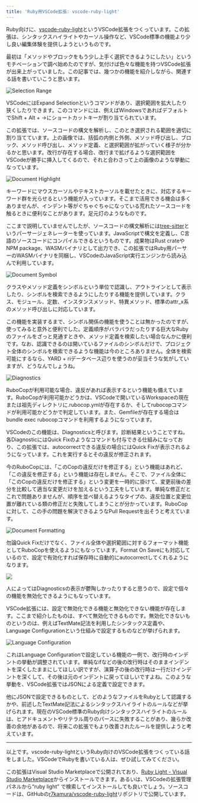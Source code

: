 ```yaml
---
title: 'Ruby用VSCode拡張: vscode-ruby-light'
---
```

Ruby向けに、[vscode-ruby-light](https://marketplace.visualstudio.com/items?itemName=r7kamura.vscode-ruby-light)というVSCode拡張をつくっています。この拡張は、シンタックスハイライトやカーソル操作など、VSCode標準の機能より少し良い編集体験を提供しようというものです。

最初は「メソッドやブロックをもう少し上手く選択できるようにしたい」というモチベーションで調べ始めたのですが、気付けば色々な機能を持つVSCode拡張が出来上がっていました。この記事では、幾つかの機能を紹介しながら、関連する話を書いていこうと思います。

![](https://lh3.googleusercontent.com/docs/ADP-6oFOiGHqwjvP-X94WJHVYFav9Uocl7skulXjwqOVqStl7zpmv93v6y9GauWB5Vg12agrOfTgPUsFtHPqbjXmsmWyX2-rVnmjQiq8hmNGr_GVcT68pm9GiNAvQeuzLiM4wW3Hq2quOTroygNl7w2hwpmAtvtVJ4u7QslKGGb04LlEi8vvh4jXjA2NzM-0aVgWd0gENWpPuDfO2cFM_bt_699VOK-Dwc2WyUjbbh6TQVuoNAFV32ZiiEERMUPSCX97Guqv6KPr_iFgkqjDU216Q5xtikZwmcV_RDZ3VHJzvL-NQawh1dCLgYoK6AsOvGeahmRKHtTu8DFYQRnjkmuVkn2nWZJsU0aHf96G3BsUKTV6ZDOSePEvdvQY5rM_iy_G9mLnh8Sx6huuQ-zf_O7YAA5IRBvW-SRuBLCRscAzEYBv2qBuvBSYTNTl7tR-M4-6ZzNBdQOlV_ZCxyRB6JqVfbp2mtNl36PwQk_zowheNLLGXL03ErupJm0PX-Eg3x1zGoFfjyN-fkZAptKiJAAuxYglp0Hv_kFbDgDmlAMsOn4okw31-5Sp6M5JpPzyu0a-A4AxZzs8uPYP4XhwCywENs64M_GxdFeI_xOZMHKwhedySbcElCWmX6hFnKbVADmeepNUFaKOZM6UNwkGchkv2DwAV3mgYL5grvj2K11X_ciLE3P3h5t1iMkis8ePrncLLEiD3U_G0HeyaSOM3l1vr_j5Xb7Mz5JJK2jUJhmd3dnOYZ-dkeca7TksWUlKfMEh48v37GoFNPHu2KYljIG2K1I5SbDPYklqY3f_4_Tskb-UpsLsc7fsfk_vtKz7rH6kPCGi_UoK2CR8WsBvVJwUlbGgmB372RmpvlW6pA4qrzgErMEUSiPVMmXnFvmrAFp3cA4oBqVAI_bVoCoT8SXMnWP8aRUuW_4MViOErs8mV20FHxRVqfEkmyzOpaYLmRLE3nKHINMTfx4DJxCSWpNvWDv6XmvXrDga7gOKSoJiMT3pd0Wx2fO2q_AR0VWNiRQhAWCm8c1ka5YYHwRg0l-EkASc6ITQly2uhgtOYksrAgbTC40P_nWC_SUvGbEU4NGCAy9LLJY7zlJuk80-KSrsxHUOYQHYzc799chlrsLopmmMZ-OsWlbXGgu0aGiWpXXVjlVk6fOIIvNZQGZTgwcjeUxS9GzFQ8h1Tys38LWJqg9QOfmHbnFUkjKuuIgJXR4h4CxkGeOts7rf-f-VXxwNGQbPwSHOKQdS9Y2tb6AnWGbT1apWkQ "Selection Range")

VSCodeにはExpand Selectionというコマンドがあり、選択範囲を拡大したり狭くしたりできます。このコマンドには、例えばWindowsであればデフォルトでShift + Alt + →にショートカットキーが割り当てられています。

この拡張では、ソースコードの構文を解析し、このとき選択される範囲を適切に割り当てています。上の画像では、括弧の内側と外側、メソッド呼び出し、ブロック、メソッド呼び出し、メソッド定義、と選択範囲が拡がっていく様子が分かるかと思います。改行が存在する場合、改行まで拡げるような選択範囲をVSCodeが勝手に挿入してくるので、それと合わさって上の画像のような挙動になっています。

![](https://lh3.googleusercontent.com/docs/ADP-6oFi3avFC-VM5t8kPLshFOBgaqLW31a7n3aMBAdINg4OWng1kJWrFpXjdhDnecMMvcJt5mt2Nw9LmhO5vZS3qPINx83FO67G8dbaniwePXrcDWjwCxFAsRdwxVOkCOldEOQt_cKiBfn3jboUBPMveFmyKjk5XHg-MYAUoAUU9_0bdJLc2Tl7ZzMfQdBdWjGDVmtQXjO9y-pmge1Eah87HaUpCUQgfhkcCX3oVWpwI9p2EzjuelJ0swncGTni2TF2bbOekKJn-5eAcDs6mCBRhSMOyGYfVNd6PmrBFPrnFDt-ESvB6dvWa9vxIDxOepIe2ftHplz7juH4-BXWnQy7hd3Ct81b2wHnR_Y7p8lidqF4PerWkeF7WJneuKf_mSY4awGcfRr2IynwCK0lWCU3EgdO_1J3Erp0xSlo-Tjq4nsfJIXe05h6H0Heo_fv7cX1lq7Q0ukNNwXjuud61JwEP075zcR6z1jJzVjHJqV5NPckk8lVNWaQxbBUEIFFPLsUx78Fceh9u4zuvDv88O8tPVUeuCF9TsI7Un5y3W9-oI8TY1afp0GD41MEPqJy23fWfbtqpUIPITQXgIyxjq2PNPKrZCMhTYEuvRxzNq_kIzcWAc9xvcJvcLAt2k4GGc5e-k_vNlHe6CzchxXRd-gKOm9qvs6ZMmXKwWt52gc3W2Xmmj6cZJ0YYectCvwyh4_1Tlb6vw4nozryU89arDGrqkWybmXNjZDlqmpUST7ooQAnItILf2aKZJPWDBph3WXbFAIb1KXL0_XX8utr-yr7KQ2I6W_Gn6KRrO0oeu2JAYvl_ii2GqfeHL9hagJbrvYb9w7MLTrJHTygxCgMKwPkCR1zGFoXR2-dM9yfd5hOX1hgdUrRJ2LQ7CijnKGuELeVsgNHSVRmsi9Ww8hzp0UsTmyS6O4rMO28oEk9JXL58r7wMEtmnlwXkpKnqUgcEE7vxtoftUAnz9rffUSALBmC8ezOUytV4dtyxwGmPEjG7OqDirVq2q1-axsXY2JibClKFiWHuxy_ox0l0RIHmupH667dopX1UsLj1Ffv-ukjnN1d3qHQxmt70kAhFwSt3xmB6aV3xZGigGmu9_xkieL3qW5GA6B7YTiIrrlwdiZGbW9LRn_qNaJe1e-JgjjWpK9qgPTzB8hZU98b5puhcOC7DtvTSey2O_0qouVxmEhUEGOFS3_lEB4A1bpQ1H578cOUhmjCkmnLCv2jyXnTuab2cbumNABukZnyVGa2PXyFl68DMu8wsw "Document Highlight")

キーワードにマウスカーソルやテキストカーソルを載せたときに、対応するキーワード群を光らせるという機能が入っています。そこまで活用できる機会は多くありませんが、インデント等がぐちゃぐちゃになっている荒れたソースコードを触るときに便利なことがあります。足元灯のようなものです。

ここまで説明していませんでしたが、ソースコードの構文解析には[tree-sitter](https://tree-sitter.github.io/tree-sitter/)というパーサージェネレーターを使っています。JavaScriptで構文を定義し、C言語のソースコードにコンパイルできるというものです。成果物はRust crateやNPM package、WASMバイナリとして出力でき、この拡張ではRuby用パーサーのWASMバイナリを同梱し、VSCodeのJavaScript実行エンジンから読み込んで利用しています。

![](https://lh3.googleusercontent.com/docs/ADP-6oGzNPPrc6t2ULEZTzm5Lx-DngFp0HxyeAhCP-QX5rS1m8ri-Z4Bn0s2XjVWIAa7Tmvt9w0JedeKiKO89ghpCch-DTsoJSsv-gnrVFUr-TQstivRrUxmafEjF3d15gEDyxq_i9KW3RJxgP3UZ2xMNLLX5R0pQdNMUqdTpUQXCjqz3dMZMvwmDXNX-1Es1c9Sop_Gd6At7hiIdZSVRqtwbSiBJ2FvBBl8RvOGIBr9PB9WVbihVhPLqmiz0Cr_Vve7XcyIGAtSD7KoXsFGgG9EYcEMxxIaBSk527VhA3PDlUgRtmZ4vlLDmdOlpvB84iLb0qP27k6gWQiTcCr6mipgMmIb-4OmRxqzuQrZnXG6PBe0JTlXMvr7Pz1OL_NygW7yj-ki3jXn-Sdi96aeHYo-J4xZjLjsZW5-0-i50iMG7Y28sl9Yq5wE_YhVjCTX2Ka3-PDL-mPYH_cp2HxnpD1hiul87WC1tWYVSPK9zCdJtt6D2lEjwb320BXeuBGwwSecZOQYcnch5z-Fc7eg3PQVGu7hi96MKdJrgfaXefH3kbBpbd1adNYSjuXXg4KYYfKP1pCXopfqTxpF3rC-44QMW4Gr_8BOdCeiTW4k15__VJ-h1ytHOr5z6_x5dFZ_FtfUefxVWvgXOxHdk06VgWct4hENMPhZJK-cLtfAMz288PyIxepnliENHyeLqXuiUupyo23eOE7tsBXH0fNG2EfMI2-QyoZ6WkOrApVz44DOoV8MgfSqkaC170krFQuxbbwUpOKimb374FtrpU3TaJZlsU-Ltrhb78b7trGu2sGdAArQ2Zd04n0Rt3pZ09rBxY7_bDOVzkPXVPHW01eyA8QwUhe-X6qJWLShysEcgdU7f_92mGGj873YbnbsGgRYWsQ0TIyTxvvjbcOdMCN9srGB7pJXtOjyWXhaf0k6fC11ZSs9Q-JEiNCyvrBxItbIYDAEM3xS2fvY1OHhR_bVaGnrawNtrcuHreCRQYjwsXMmWfG93FNzXkp_NXYJqhMeY0yoxfDCLv_KnLm3iCfrXnnW5ClGhPvwEwgLhXvejDhLCWs9PulnnmSiFpXeFURlTAs_b3zlL1gnXD0-jJUxEpi7OO-nXpMlX746TDnctIgJrfaK9q23cDtCJdi6lL11wX2Qw4JtY8RC7xeCFyXZBc5eFPL142uIdwYgU5FDlb1Os9578uZ834STSi5gWigNTOR3MNLC_p5hWO8Epn2FTFhCcQ0D80Ic6pIUz_-NfcUiqw7n00jfkw "Document Symbol")

クラスやメソッド定義をシンボルという単位で認識し、アウトラインとして表示したり、シンボルを検索できるようにしたりする機能を提供しています。クラス、モジュール、定数、インスタンスメソッド、特異メソッド、標準のattr\_x系のメソッド呼び出しに対応しています。

この機能を実装するまで、シンボル関係の機能を使うことは無かったのですが、使ってみると意外と便利でした。定義順序がバラバラだったりする巨大なRubyのファイルをざっと見通すときや、メソッド定義を検索したい場合なんかに便利です。なお、認識できるのは開いているファイルのシンボルだけで、プロジェクト全体のシンボルを検索できるような機能は今のところありません。全体を検索可能にするなら、YARD + riデータベース辺りを使うのが妥当そうな気がしていますが、どうなんでしょうね。

![](https://lh3.googleusercontent.com/docs/ADP-6oE72IxdyODDvr-vYzDX5eUkMH4tZ24EopEqIko0y4D5XxrF91AFyGUcMVxeWlrK28zW18sxZnYY2G_acwawVj5rPiox2cue9KikvdMLLRwW3mfDdzXBMVJZz1WAecfUczilZPp3PsCVLoTfFteLUguE4YYIy3NqEDIuxhbcDJJ2fqML5-jBxZZMb2ioVLRpU-4KzTS9GAP2dEbDHneDnN6oB60NvJlSWFlBl9pqQX4XFcX1wC4HetyRI-3eF5GaGtZz9YD7b-cIgajzwGswZmQDnT5Z_xiXDdGGsxxLQGiksvxNGXgyeUkmAGkyUv_8nhdZ1Po09Ynkk2RSbLpw9UddrJcqGzEtnkT6F7x1fszQ-u0rEZLp0uhonXZdEodH5OjHz2QRsZcWstbZXUDB_qfFETVn4f6rDioMSRuWEM4TEIkQx1gz0VxXNkXTmtkmayHRHeG0Rr6GbZbJn1BguVifIIYnJ4o55mPAYMNQR4z0-4abV3L9KqG3b61iG_8v-wl6lGAURQzQvj_GTkby6dmrt0g9-3ctXTDp7Y31NqXbzhYlwOexhNbFQUHmD5pJxQfDpWuizD9nNz8Hkvdz-5QabykzbeBdckLhvxLKyeYm1cU6NtrX16j9uinpCxJ4CWSfKWwc-JJfDYjOS97rQVUDjeMUW_f5ToaQkHL8VRUTYOLYIIv0lpc1yocEYMyO91brIPxTjEOuuXeAHi053CTnITtvLG_20kQlkDLmxthtYe4__jNQdEz2yvpHrTqmSDcXtmgt7d5AkVXrrjwIhNFPXbXq_ERjtJFNuMCBw7SPJwkkw0owvDADqp1jiC3JDRCjDVDx_8BqDPJim4CXWvfx488RIac_2vOCKGckBNSrn-kOEz47OFz87L6lEOtHAwYM_dA_y4Hls3S130-BAfTQb4zRKmg2lz2aTsEKLU62eU3Sf4pqiBjBNr3BviPmvIt09_hi4ut7Fkc2nlVKF29GAR6BfHxuzaOrgGBwg0CQvI8M7GWc_OXVn4cOHNAFUYGGO78Umzc8Vqc3lFG1p7GyAptQRWRpJYOMxOs2jy8EI7wNmJ7Zm03ML6hjUeoSAyAZo30pJ6c4d_omAFuFWl1i4yrn_grKwlaNFFo5MasO4byolplh7ZSSXWBvwzfxSqfjUQooZU0JYI2qPWXYmygZ3r1bIHpxxnRB8_iFeUmrfxG9G1Zdw0ePO0Cia8YkQnq4qyrteNAswaaANYyGN9PCKOprvR8jyY1ybHjODAzcPgSr4Q "Diagnostics")

RuboCopが利用可能な場合、違反があれば表示するという機能も備えています。RuboCopが利用可能かどうかは、VSCodeで開いているWorkspaceの現在または祖先ディレクトリに.rubocop.ymlが存在するか、そしてrubocopコマンドが利用可能かどうかで判定しています。また、Gemfileが存在する場合はbundle exec rubocopコマンドを利用するようになっています。

VSCodeのこの機能は、Diagnosticsと呼びます。診断結果ということですね。各DiagnosticにはQuick Fixのようなコマンドも付与できる仕組みになっており、この拡張では、autocorrectできる違反の場合にはQuick Fixが表示されるようになっています。これを実行するとその違反が修正されます。

今のRuboCopには、「このCopの違反だけを修正する」という機能はあれど、「この違反を修正する」という機能は存在しません。そこで、ファイル全体に「このCopの違反だけを修正する」という変更を一時的に掛けて、変更前後の差分を比較して適当な変更だけを加えるという工夫をしています。単純な修正だとこれで問題ありませんが、順序を並べ替えるようなタイプの、違反位置と変更位置が離れている類の修正だと失敗してしまうことが分かっています。RuboCopに対して、この手の問題を解決できるようなPull Requestを出そうと考えています。

![](https://lh3.googleusercontent.com/docs/ADP-6oGHRClO9Or34FDUvrQJmMeszh8kAP5l80CG2WzvJG-yzqmkjUyrB50NnALW8gm2YDXWrf5zsWhs9LKs1ebqHDC9-2YD5MEoTLF0bdxvgwNa4CQnvtaMCuuptV7QJIFKN-JDQo3CkVeHLOJwYkOzKWkxzJ9TdH-gpoPWt6bd-WgUTZ1qtWL_C_8-mps_lb7Ecxkp69RJ5VyhEsyn-UBSBZJrP_36w104Qk5fDmLR5YvmyX5pXuZvcIWEcEQgkmLtAQMRkax1KxyOmT9SSeeos_XAm1jzs4Ly74V7JFgwqULF9I5VgdwuhfiAyFaV50xQQizJ6X1_0K53qyfa_nVBxxfXqh_-fY-d79fCF2xHZ_F4PBe_k-iTmFjUtrw9pGSmQWZ0sUOxg5lfIXBKrRm1One2DgJJ6x6CMxmtbrAOfgEud1YBi4G5PJY0bEdphLFWPvPzAVoVv5tUsssjA939g0HUieBPVUOEZIBNskWhEOj4XgOK6BUYG1t6ZTswZ_wgeTlm76GRbmBmtWmcWGiJvGlH7V_5J_xVIJtlJlGPdNkGethFMSTBN1wKD5hhkB2vDxR5_vIr0mP-StzV05weTup_B1lMg6kTijtrMSSmp16HOt9lrh1S_dbX4gRNUJZ-7LDmnm7jdg1yRRJHFCxan9DylbDCCOgEyEQZROIgODusFOaaACCYzOWfvhnkQ2T5p4aznpmq7QNqmZDa2Y3lAc1Wq0KB67jNIJvP7x2CxiCa3RbeqwRxH0hBvZSK7uzCeI7ndwBH7emEb3qSw9Rv3VaLyPkq3eFfxTdcFGrdIE2dz88a7OWGG6J3wLKoUvFbl4lbHeFyZ4wSoWWm2qmF449CUBrxWkrbwdZzvaFMSGsO7eU--qyK--GEZ_ME-ujj1T1R8nVwtCOHGd2QuHM9KXQHrvtGmid_LOhuP0yZaWl9906rQZ-Q3bAVZBmyWcHkf-UiwKgbR0lcESoEr6Lod0YSW20hqpUc8SjpgIelXPBd1f5rm7N7FS7varlGVWPpeBwyDktWNDMYgNhoGKuGITZmTpIUzW0kGgX7EWSnEalR-Bg1sRuWlpDTI5ZIh2NVEj9B1XLlS_UdyLKO8DZGPzwjkFMWK2ObMdbCLY4Mqc3GG2IPC5zHFN9RXj0Rp_djSvjoSd_8hmfsOga0WiY3A4MJxTv47Y786mSlQTQuTW1uqX-Z6hp15t_fL6ZddTCCHsJZDZxd2D5WJxzWHTEaOfMTL6hoMi9_szWQP4DVHSaODFE27w "Document Formatting")

勿論Quick Fixだけでなく、ファイル全体や選択範囲に対するフォーマット機能としてRuboCopを使えるようにもなっています。Format On Saveにも対応しているので、設定で有効化すれば保存時に自動的にautocorrectしてくれるようになります。

![](https://lh3.googleusercontent.com/docs/ADP-6oFJakSlI5ynqLhA-GEn2Ca_7haCL6qZ48PNDg5mZj2WPU75B-mUt_nmIUF0ULLraPNwaZJ5z4DE7oXUyzI3CSEX7ZMeZ0nyQad2osdvl9rNB2S0L7-v-qeIca49glmfB7hiWo4Z8Gi-gqY6NJ6NfP4Q-9h0C0tKzWlvzTfNnpfWymjOVv2lmpT1OTQpRH2Phzi0NX8tORYqaZOKaKRmlBf6qnTFrYgSnTUKkzXZQJLoUX1VSDEQyAk7jTCZFjDbkxQyOSItUgtdwAG5vAu6sY7uHqEOeA12qw-lMKZCzEV2k2xOphD3uwBftmj0FzqNGgrC56NhFt_Wnx9Zk9Q28HsCU1mnDVA-xDRkf7yTqPIpDjKLDKlDsVQnnAKIhbuQABx9PGykjY6xT9nXGZi_zGroj561XT2-VpDqaV6FmFkhY-yGnzuUmserAqdVTaFmviRJu-zeqlCvehLPxLixPMqQBqVnniJmRXi4zrKMsim4EaJ0DT5rXkB0ohljDA3T6_glqxgeYrSfV5eJM1pkPS_4KsjleBOpZpJ2SUMSKBw9m7i18V6M_b0tdkkmiZWEY0x8x_DH4vFpQzohFc7Oc1jWb5w2_Ow8zV28h_lZg9haTs8Fsrg-_izXvZGxDwFy4ry6i4qe33-2vGl2mXhz0U7cLoX3VJW08gC1YNx26BvBCHYMgShIaqnGurCbq2vvk92TBgvc3XgUl_djdMJwPpliXQtS09nqudpElx4DNOMBomvQt6ZO7BfVpaR-oNcNfQZ4vVqjJqtjXF6KG5o_kCOJLRS4XFVr_RAlip5nNcaqWnKFyrJhwYnGaPY-POCELA9Y_x-GzmmrRhIKgYXQpvONU7SlTMacnK-QmYlxxQt2o1MXgkjljnuSHbxeQLjMlq6aCwZEfPObb9t7ou446Zjwn8wrEfAXPNY2Ri0Z6xmHKs_0A5w4oRXaOGwPNVVIrP52PTPCL3KhXUlN0bQVZjghmWtVTMRoKsX22wtFQmPGjVUJJiDZSeIZMMwY0gAyKCy4FeEB9lxIe4004odd45w2x5gsynRjpTHdm5jVI-8mDWR3pzAS87acQeKvoHxqy7p9DVmspsYef5HsVpIXOLe9gowTf4-rCPL5TxMdUu2PnVVdgcNmrkRmseEVuI_SY1w9c_tHJgyJH_UXAeEctW0Ht17cp4xutr_msm670Jho6VBT60IUse1fZzv83BQfiWINZ6BerRkusO8EFN5oGEs0a92QufhFhbGT6tLbXzLVQVFTmA)

人によってはDiagnosticsの表示が鬱陶しかったりすると思うので、設定で個々の機能を無効化できるようにもなっています。

VSCode拡張には、設定で無効化できる機能と無効化できない機能が存在します。ここまで紹介したものは、すべて無効化できるものです。無効化できないものというのは、例えばTextMate記法を利用したシンタックス定義や、Language Configurationという仕組みで設定するものなどが挙げられます。

![](https://lh3.googleusercontent.com/docs/ADP-6oHr1FmTo28TcynaLCa7K85iNthuRzEXCQFutiyCBKU0lEaAd1Mh6gr-Uu4jr5h7E0ObTmsDSbLTw1tes1WvDl8GucyJHT2EAV7dVKaW4EjW1vetAqe_-mT8zpLauY8hLV98PoNBqEv7KPxLcFMDqPvMoJAyNsS4dK1Vr1tNr3Hrxr7mXsrMfMz_oeu4jWLxhUF-WDSM5uXQq7ukDz9AhsL7rhshPnWO-wyeWV3X0bcSs5ry_QPPgDyJmu5erH8V-ihaIRPSqKilqrwTqZAjLUoQ7muTbgrqqyMtKGdavKwYOSVtzmyYmQyIEKExNl8UGTH5cXMlzI4KX0nYRkdBCQpbTW8lQYdWOl6tuMal_HjvWpj3UEkZBtG7KF873IM8kUo4P9UtIv-lhrkwAZA7kO7NtHol5yy2_rlk0_X2Jh0Nxd0WVW6uKh3d1qDlHUos9fj6hZIK8DJ3ovHG2mTmpE4eCUib9EjfcQex_WYExVgfDwGrUwad26pEBPzEwgzntgOydOX0lXcWwRZQW_awvl-QFlmuVa72svlQ90V9dZ-4A3EDkZNihnFmO8Ep_AHn8IvxPJ8VrXtuR4ehKsPd8rhaYrQ8LgYlKxEE1mEYI2um3RAShvbI40lAeD3gFCgcyHO-rLfyz5L8y_ROpFo_r4Cfcxd8RLVIqcQiXLIGWqBIq_bfa6N-5742M5Zs4ERamuo627DQtYE0ZyRXV2H7sQPfGWKTpZpXAvSdPVaY87BJIyA1ZfLIrS8ey04lDnZ00wT0VcD3TILQQmOEtTfQt8Xd_UPO-NvlCVtQOUAmeA4YFUGyyjhR5xAmmagpHYGM_X9APM6J5ZWk2XQHirwpfYtPcpkH4soqwSho0zZvsVgO_jhufnxJzRHfyEPN0w5C_jDf7JBwMikE2YgXYFoLOnlMPuYdm2SkYoSvlT4B80G4J-oP2eBca-EuGvUBmDUYDZP05gxSzwpeLOsfGBt3DUkdvX6vrwYyVR_EVm6SVuaqgN9sJy7Q-ldnuXYTDKLJAF93n0ZR6hhKMdvXANTB6sfawTmbmIYm5MXuADbLFqMND5pIcyUpuIOEh4_00vE2BENMJAyFiQ-qwb3EiD0u87_xrfngcfRcCqkDYFo4nZTEqDecutden1f-JC2xFXgvyMjl1b4BNanbrNbfqOYpC4_nm0zrbsxssSEKe91Y6YPsKo7afgc2mD29CyaXSTcecjGgcl51LHF0j6UBlCDzEjO85raBe7DGYq0ZiCn0ckdpdTAxCw "Language Configuration")

これはLanguage Configurationで設定している機能の一例で、改行時のインデントの挙動が調整されています。単純なifなどの後の改行時はそのままインデントを深くしたままにしてほしい訳ですが、演算子の後の改行時は一行だけインデントを深くして、その後は元のインデントに戻ってほしいですよね。このような挙動を、VSCode拡張ではJSONによる定義で設定できます。

他にJSONで設定できるものとして、どのようなファイルをRubyとして認識するかや、前述したTextMate記法によるシンタックスハイライトのルールなどが挙げられます。現在のVSCode標準のRuby向けシンタックスハイライトのルールは、ヒアドキュメントやリテラル周りのパースに失敗することがあり、幾らか改善の余地があるので、将来この拡張でもより改善されたルールを提供しようと考えています。

* * *

以上です。vscode-ruby-lightというRuby向けのVSCode拡張をつくっている話をしました。VSCodeでRubyを書いている人は、ぜひ試してみてください。

この拡張はVisual Studio Marketplaceで公開されており、[Ruby Light - Visual Studio Marketplace](https://marketplace.visualstudio.com/items?itemName=r7kamura.vscode-ruby-light)からインストールできます。あるいは、VSCodeの拡張管理パネルから“ruby light” で検索してインストールしても良いでしょう。ソースコードは、GitHubの[r7kamura/vscode-ruby-light](https://github.com/r7kamura/vscode-ruby-light)リポジトリで公開しています。
